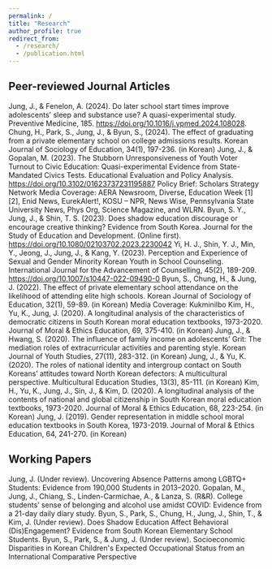 ```yaml
---
permalink: /
title: "Research"
author_profile: true
redirect_from: 
  - /research/
  - /publication.html
---
```


## Peer-reviewed Journal Articles
Jung, J., & Fenelon, A. (2024). Do later school start times improve adolescents' sleep and substance use? A quasi-experimental study. Preventive Medicine, 185. https://doi.org/10.1016/j.ypmed.2024.108028.
Chung, H., Park, S., Jung, J., & Byun, S., (2024). The effect of graduating from a private elementary school on college admissions results. Korean Journal of Sociology of Education, 34(1), 197-236. (in Korean)
Jung, J., & Gopalan, M. (2023). The Stubborn Unresponsiveness of Youth Voter Turnout to Civic Education: Quasi-experimental Evidence from State-Mandated Civics Tests. Educational Evaluation and Policy Analysis. https://doi.org/10.3102/01623737231195887
Policy Brief: Scholars Strategy Network
    Media Coverage: AERA Newsroom, Diverse, Education Week [1] [2], Enid News, EurekAlert!, KOSU – NPR, News Wise, Pennsylvania State University News, Phys Org, Science Magazine, and WLRN.
Byun, S. Y., Jung, J., & Shin, T. S. (2023). Does shadow education discourage or encourage creative thinking? Evidence from South Korea. Journal for the Study of Education and Development. (Online first). https://doi.org/10.1080/02103702.2023.2230042
Yi, H. J., Shin, Y. J., Min, Y., Jeong, J., Jung, J., & Kang, Y. (2023). Perception and Experience of Sexual and Gender Minority Korean Youth in School Counseling. International Journal for the Advancement of Counselling, 45(2), 189-209. https://doi.org/10.1007/s10447-022-09490-0
Byun, S., Chung, H., & Jung, J. (2022). The effect of private elementary school attendance on the likelihood of attending elite high schools. Korean Journal of Sociology of Education, 32(1), 59-89. (in Korean)
    Media Coverage: Kukminilbo 
Kim, H., Yu, K., Jung, J. (2020). A longitudinal analysis of the characteristics of democratic citizens in South Korean moral education textbooks, 1973-2020. Journal of Moral & Ethics Education, 69, 375-410. (in Korean)
Jung, J., & Hwang, S. (2020). The influence of family income on adolescents’ Grit: The mediation roles of extracurricular activities and parenting style. Korean Journal of Youth Studies, 27(11), 283-312. (in Korean)	
Jung, J., & Yu, K. (2020). The roles of national identity and intergroup contact on South Koreans’ attitudes toward North Korean defectors: A multicultural perspective. Multicultural Education Studies, 13(3), 85-111. (in Korean)
Kim, H., Yu, K., Jung, J., Sin, J., & Kim, D. (2020). A longitudinal analysis of the contents of national and global citizenship in South Korean moral education textbooks, 1973-2020. Journal of Moral & Ethics Education, 68, 223-254. (in Korean)
Jung, J. (2019). Gender representation in middle school moral education textbooks in South Korea, 1973-2019. Journal of Moral & Ethics Education, 64, 241-270. (in Korean)

## Working Papers
Jung, J. (Under review). Uncovering Absence Patterns among LGBTQ+ Students: Evidence from 190,000 Students in 2013–2020.
Gopalan, M., Jung, J., Chiang, S., Linden-Carmichae, A., & Lanza, S. (R&R). College students’ sense of belonging and alcohol use amidst COVID: Evidence from a 21-day daily diary study.
Byun, S., Park, S., Chung, H., Jung, J., Shin, T., & Kim, J. (Under review). Does Shadow Education Affect Behavioral (Dis)Engagement? Evidence from South Korean Elementary School Students.
Byun, S., Park, S., & Jung, J. (Under review). Socioeconomic Disparities in Korean Children's Expected Occupational Status from an International Comparative Perspective